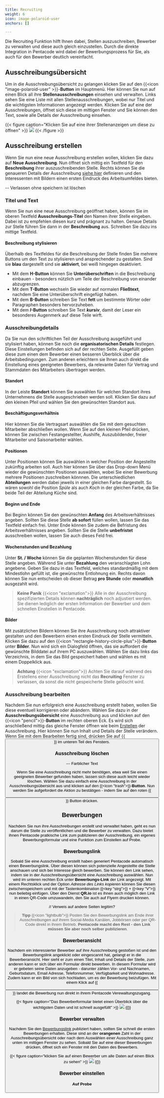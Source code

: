 ```yaml
---
title: Recruiting
weight: 6
icon: image-polaroid-user
anchors: []

---
```


Die Recruiting Funktion hilft Ihnen dabei, Stellen auszuschreiben, Bewerber zu
verwalten und diese auch gleich einzustellen. Durch die direkte Integration in
Pentacode wird dabei der Bewerbungsprozess für Sie, als auch für den Bewerber
deutlich vereinfacht.

## Ausschreibungsübersicht

Um in die Ausschreibungsübersicht zu gelangen klicken Sie auf den {{<icon
"image-polaroid-user" >}}-**Button** im Hauptmenü. Hier können Sie nun auf einen
Blick all ihre **Stellenausschreibungen** einsehen und verwalten. Links sehen
Sie eine Liste mit allen Stellenausschreibungen, wobei nur Titel und die
wichtigsten Informationen angezeigt werden. Klicken Sie auf eine der
Ausschreibungen, öffnet sich diese im mittigen Fenster und Sie können den Text,
sowie alle Details der Ausschreibung einsehen. 

{{< figure caption="Klicken Sie auf eine ihrer Stellenanzeigen um diese zu
öffnen" >}}
<img src="übersicht.png" /> 
{{< /figure >}}

## Ausschreibung erstellen

Wenn Sie nun eine neue Ausschreibung erstellen wollen, klicken Sie dazu auf
**Neue Ausschreibung**. Nun öffnet sich mittig ein Textfeld für den
**Beschreibung** ihrer auszuschreibenden Stelle. Rechts können Sie die genaueren
Details der Ausschreibung [siehe hier](#ausschreibungdetails) definieren und den
Interessenten mit Bildern einen ersten Eindruck des Arbeitsumfeldes bieten.  

-- Verlassen ohne speichern ist löschen

### Titel und Text

Wenn Sie nun eine neue Ausschreibung geöffnet haben, können Sie im oberen
Textfeld **Ausschreibungs-Titel** den Namen ihrer Stelle eingeben. Dabei ist zu
empfehlen diesen kurz und prägnant zu halten. Genaue Details zur Stelle führen
Sie dann in der **Beschreibung** aus. Schreiben Sie dazu ins mittige Textfeld. 

#### Beschreibung stylisieren

Überhalb des Textfeldes für die Beschreibung der Stelle finden Sie mehrere
Buttons um den Text zu stylisieren und ansprechender zu gestalten. Sind sie
**blau** dargestellt sind sie **aktiviert**, bei weiß hingegen deaktiviert.
- Mit dem **H-Button** können Sie **Unterüberschriften** in die Beschreibung
  einbauen - besonders nützlich um Teile der Beschreibung von einander
  abzugrenzen.
- Mit dem **T-Button** wechseln Sie wieder auf normalen **Fließtext**, nachdem
  Sie eine Unterüberschrift eingefügt haben.
- Mit dem **B-Button** schreiben Sie Text **fett** um bestimmte Wörter oder
  Paragraphen besonders hervorzuheben.
- Mit dem ***I*-Button** schreiben Sie Text ***kursiv***, damit der Leser ein
  besonderes Augenmerk auf diese Teile wirft. 

### Ausschreibungdetails

Da Sie nun den schriftlichen Teil der Ausschreibung ausgeführt und stylisiert
haben, können Sie noch die **organisatorischen Details** festlegen. Diese
Einstellungen befinden sich auf der rechten Seite. Ausgefüllt geben diese zum
einen dem Bewerber einen besseren Überblick über die Arbeitsbedingungen. Zum
anderen erleichtern sie Ihnen auch direkt die Einstellung eines geeigneten
Bewerbers, da relevante Daten für Vertrag und Stammdaten des Mitarbeiters
übertragen werden.

#### Standort

In der Leiste **Standort** können Sie auswählen für welchen Standort ihres
Unternehmens die Stelle ausgeschrieben werden soll. Klicken Sie dazu auf den
kleinen Pfeil und wählen Sie den gewünschten Standort aus.

#### Beschäftigungsverhältnis

Hier können Sie die Vertragsart auswählen die Sie mit dem gesuchten Mitarbeiter
abschließen wollen. Wenn Sie auf den kleinen Pfeil drücken, können Sie zwischen
Festangestellter, Aushilfe, Auszubildender, freier Mitarbeiter und
Saisonarbeiter wählen.

#### Positionen

Unter Positionen können Sie auswählen in welcher Position der Angestellte
zukünftig arbeiten soll. Auch hier können Sie über das Drop-down Menü wieder die
gewünschten Positionen auswählen, wobei Sie einer Bewerbung mehrere Positionen
zuschreiben könnnen. Die unterschiedlichen **Abteilungen** werden dabei jeweils
in einer gleichen Farbe dargestellt. So wären sowohl die Position *Spüle* als
auch *Koch* in der gleichen Farbe, da Sie beide Teil der Abteilung *Küche* sind. 

#### Beginn und Ende

Bei Beginn können Sie den gewünschten **Anfang** des Arbeitsverhältnisses
angeben. Sollten Sie diese Stelle **ab sofort** füllen wollen, lassen Sie das
Textfeld einfach frei. Unter Ende können Sie zudem die Befristung des
Arbeitsverhältnisses angeben. Sollten Sie die Stelle **unbefristet**
ausschreiben wollen, lassen Sie auch dieses Feld frei.

#### Wochenstunden und Bezahlung

Unter **St. / Woche** können Sie die geplanten Wochenstunden für diese Stelle
angeben. Während Sie unter **Bezahlung** den veranschlagten Lohn angebene. Geben
Sie dazu in das Textfeld, welches standardmäßig mit dem Mindestlohn gefüllt ist,
die gewünschte Entlohnung ein. Rechts davon können Sie nun entscheiden ob dieser
Betrag **pro Stunde** oder **monatlich** ausgezahlt wird. 

> **Keine Panik** {{<icon "exclamation">}} Alle in der Ausschreibung
> spezifizierten Details können **nachträglich** noch adjustiert werden. Sie
> dienen lediglich der ersten Information der Bewerber und dem schnellen
> Einstellen in Pentacode. 

#### Bilder

Mit zusätzlichen Bildern können Sie ihre Ausschreibung noch attraktiver
gestalten und den Bewerbern einen ersten Eindruck der Stelle vermitteln. Klicken
Sie dazu auf den {{<icon "rectangle-history-circle-plus">}}-**Button** unter
**Bilder**. Nun wird sich ein Dialogfeld öffnen, das sie auffordert die
gewünschte Bilddatei auf ihrem PC auszuwählen. Wählen Sie dazu links das
Verzeichnis, in dem Sie das Bild gespeichert haben und wählen es mit einem
Doppelklick aus. 

> **Achtung** {{<icon "exclamation">}} Achten Sie darauf während des Erstellens
> einer Ausschreibung nicht das **Recruiting** Fenster zu verlassen, da sonst
> die nicht gespeicherte Stelle gelöscht wird. 

### Ausschreibung bearbeiten

Nachdem Sie nun erfolgreich eine Ausschreibung erstellt haben, wollen Sie diese
eventuell korrigieren oder abändern. Wählen Sie dazu in der
**Ausschreibungsübersicht** eine Ausschreibung aus und klicken auf den {{<icon
"pencil">}}-**Button** im rechten oberen Eck. Es wird sich anschließend mittig
das gleiche Fenster öffnen wie beim [Erstellen](#ausschreibung-erstellen) der
Ausschreibung. Hier können Sie nun Inhalt und Details der Stelle verändern. Wenn
Sie mit dem Bearbeiten fertig sind, drücken Sie auf {{<button
label="Speichern">}} im unteren Teil des Fensters. 

### Ausschreibung löschen

--- Farblicher Text <span style="color:blue">

Wenn Sie eine Ausschreibung nicht mehr benötigen, etwa weil Sie einen geeigneten
Bewerber gefunden haben, lassen sich diese auch leicht wieder löschen. Wählen
Sie dazu einfach eine Ausschreibung in der Ausschreibungsübersicht aus und
klicken auf den {{<icon "trash">}}-**Button**. Nun werden Sie aufgefordert die
Aktion zu bestätigen - indem Sie auf den roten {{<button label="Löschen">}}
Button drücken. 

## Bewerbungen

Nachdem Sie nun ihre Ausschreibungen erstellt und verwaltet haben, geht es nun
darum die Stelle zu veröffentlichen und die Bewerber zu verwalten. Dazu bietet
ihnen Pentacode pratkische Link zum publizieren der Ausschreibung, ein eigenes
Bewerbungsformular und eine Funktion zum Einstellen auf Probe.

### Bewerbungslink

Sobald Sie eine Ausschreibung erstellt haben generiert Pentacode automatisch
einen Bewerbungslink. Über diesen können sich potenzielle Angestellte die Stelle
anschauen und sich bei Interesse gleich bewerben. Sie können den Link sehen,
indem sie in der Ausschreibungsübersicht eine Ausschreibung auswählen. Nun wird
im unteren rechten Eck unter **Bewerbungs-Link** der Link angezeigt. Mit einem
Rechtsklick und der Option *Adresse des Links kopieren* können Sie diesen
zwischenspeichern und mit der Tastenkombination {{<key "strg">}} + {{<key "V">}}
nun beliebig einfügen. Über den Dienst **QR.io** ist es ihnen auch möglich den
Link in einen QR-Code umzuwandeln, den Sie auch auf Flyern drucken können.

// Verweis auf andere Seiten legitim?

> **Tipp** {{<icon "lightbulb">}} Posten Sie den Bewerbungslink am Ende ihrer
> Ausschreibungen auf ihrem Social-Media Kanälen, Jobbörsen oder per QR-Code
> direkt in ihrem Betrieb. **Pentacode macht den Rest - den Link müssen Sie aber
> noch selber publizieren**.

### Bewerberansicht

Nachdem ein interessierter Bewerber auf ihre Ausschreibung gestoßen ist und den
Bewerbungslink angeklickt oder eingescannt hat, gelangt er in die
Bewerberansicht. Hier sieht er zum einen Titel, Inhalt und Details der Stelle,
zum anderen kann er sich über ein Formular direkt bewerben. In diesem Formular
wird er gebeten seine Daten anzugeben - darunter zählen Vor- und Nachnamen,
Geburtsdatum, Email Adresse, Telefonnummer, Verfügbarkeit und Wohnadresse. Zudem
kann er ein Bild von sich hochladen, um es der Bewerbung beizufügen. Mit einem
Klick auf {{<button label="Absenden">}} landet die Bewerbung nun direkt in ihrem
Pentacode Verewaltungszugang. 

{{< figure caption="Das Bewerberformular bietet einen Überblick über die
wichtigsten Daten und ist schnell ausgefüllt" >}} 
<img src="bewerberansicht.png"/> 
{{</figure >}}


### Bewerber verwalten

Nachdem Sie den [Bewerbungslink](#bewerbungslink) publiziert haben, sollten Sie
schnell die ersten Bewerbungen erhalten. Diese sind an der **orangenen** Zahl in
der Ausschreibungsübersicht oder nach dem Auswählen einer Ausschreibung ganz
unten im mittigen Fenster zu sehen. Sobald Sie auf eine dieser Bewerbungen
drücken, öffnet sich ein Fenster mit den Daten des Bewerbers. 

{{< figure caption="klicken Sie auf einen Bewerber um alle Daten auf einen Blick
zu sehen" >}} 
<img src="personaleransicht.png" /> 
{{</figure >}}

### Bewerber einstellen

#### Auf Probe